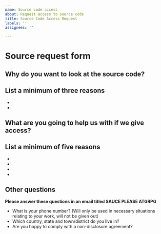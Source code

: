 ```yaml
---
name: Source code access
about: Request access to source code
title: Source Code Access Request
labels: ''
assignees: ''

---
```


# Source request form

## Why do you want to look at the source code?

**List a minimum of three reasons**
- 
- 
- 

## What are you going to help us with if we give access?

**List a minimum of five reasons**
- 
- 
- 
- 
- 

## Other questions

**Please answer these questions in an email titled SAUCE PLEASE ATGRPG**
- What is your phone number? (Will only be used in necessary situations relating to your work, will not be given out)
- Which country, state and town/district do you live in?
- Are you happy to comply with a non-disclosure agreement?
